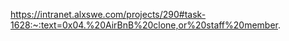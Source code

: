 https://intranet.alxswe.com/projects/290#task-1628:~:text=0x04.%20AirBnB%20clone,or%20staff%20member.
